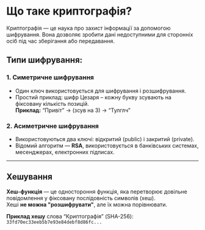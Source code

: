 # Що таке криптографія?

Криптографія — це наука про захист інформації за допомогою шифрування. Вона дозволяє зробити дані недоступними для сторонніх осіб під час зберігання або передавання.

## Типи шифрування:

### 1. Симетричне шифрування
- Один ключ використовується для шифрування і розшифрування.
- Простий приклад: шифр Цезаря – кожну букву зсувають на фіксовану кількість позицій.  
**Приклад:** “Привіт” → (зсув на 3) → “Тулглч”

### 2. Асиметричне шифрування
- Використовуються два ключі: відкритий (public) і закритий (private).
- Відомий алгоритм — **RSA**, використовується в банківських системах, месенджерах, електронних підписах.

---

## Хешування

**Хеш-функція** — це одностороння функція, яка перетворює довільне повідомлення у фіксовану послідовність символів (хеш).  
Хеші **не можна "розшифрувати"**, але їх можна порівнювати.

**Приклад хешу** слова “Криптографія” (SHA-256):  
`33fd70ec33eeb5b7e93e84debf8d86fc...`
